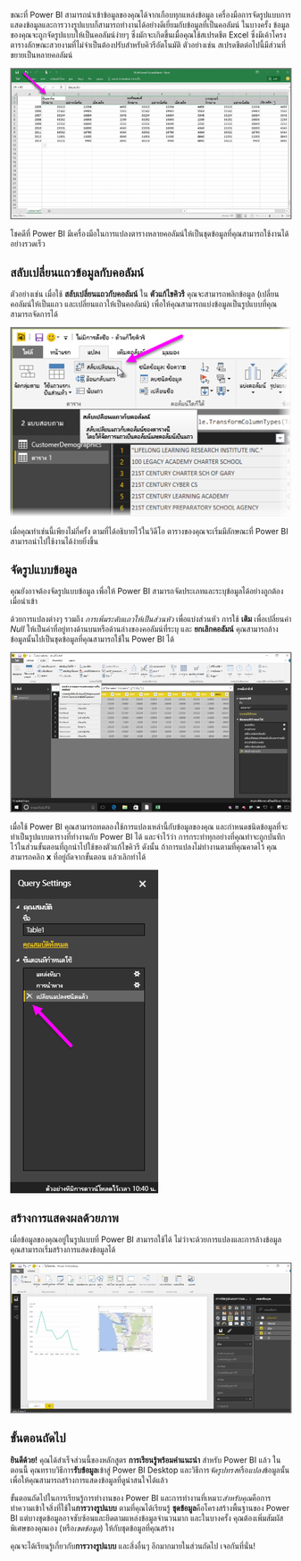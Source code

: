 ขณะที่ Power BI สามารถนำเข้าข้อมูลของคุณได้จากเกือบทุกแหล่งข้อมูล เครื่องมือการจัดรูปแบบการแสดงข้อมูลและการวางรูปแบบก็สามารถทำงานได้อย่างดีเยี่ยมกับข้อมูลที่เป็นคอลัมน์ ในบางครั้ง ข้อมูลของคุณจะถูกจัดรูปแบบให้เป็นคอลัมน์ง่ายๆ ซึ่งมักจะเกิดขึ้นเมื่อคุณใช้สเปรดชีต Excel ซึ่งมีเค้าโครงตารางลักษณะสวยงามที่ไม่จำเป็นต้องปรับสำหรับคิวรีอัตโนมัติ ตัวอย่างเช่น สเปรดชีตต่อไปนี้มีส่วนที่ขยายเป็นหลายคอลัมน์

![](media/1-5-cleaning-irregular-data/1-5_1.png)

โชคดีที่ Power BI มีเครื่องมือในการแปลงตารางหลายคอลัมน์ให้เป็นชุดข้อมูลที่คุณสามารถใช้งานได้อย่างรวดเร็ว

## <a name="transpose-data"></a>สลับเปลี่ยนแถวข้อมูลกับคอลัมน์
ตัวอย่างเช่น เมื่อใช้ **สลับเปลี่ยนแถวกับคอลัมน์** ใน **ตัวแก้ไขคิวรี** คุณจะสามารถพลิกข้อมูล (เปลี่ยนคอลัมน์ให้เป็นแถว และเปลี่ยนแถวให้เป็นคอลัมน์) เพื่อให้คุณสามารถแบ่งข้อมูลเป็นรูปแบบที่คุณสามารถจัดการได้

![](media/1-5-cleaning-irregular-data/1-5_2.png)

เมื่อคุณทำเช่นนี้เพียงไม่กี่ครั้ง ตามที่ได้อธิบายไว้ในวิดีโอ ตารางของคุณจะเริ่มมีลักษณะที่ Power BI สามารถนำไปใช้งานได้ง่ายยิ่งขึ้น

## <a name="format-data"></a>จัดรูปแบบข้อมูล
คุณยังอาจต้องจัดรูปแบบข้อมูล เพื่อให้ Power BI สามารถจัดประเภทและระบุข้อมูลได้อย่างถูกต้องเมื่อนำเข้า

ด้วยการแปลงต่างๆ รวมถึง *การเพิ่มระดับแถวให้เป็นส่วนหัว* เพื่อแบ่งส่วนหัว การใช้ **เติม** เพื่อเปลี่ยนค่า *Null* ให้เป็นค่าที่อยู่ทางด้านบนหรือด้านล่างของคอลัมน์ที่ระบุ และ **ยกเลิกคอลัมน์** คุณสามารถล้างข้อมูลนั้นไปเป็นชุดข้อมูลที่คุณสามารถใช้ใน Power BI ได้

![](media/1-5-cleaning-irregular-data/1-5_3.png)

เมื่อใช้ Power BI คุณสามารถทดลองใช้การแปลงเหล่านี้กับข้อมูลของคุณ และกำหนดชนิดข้อมูลที่จะทำเป็นรูปแบบตารางที่ทำงานกับ Power BI ได้ และจำไว้ว่า การกระทำทุกอย่างที่คุณทำจะถูกบันทึกไว้ในส่วนขั้นตอนที่ถูกนำไปใช้ของตัวแก้ไขคิวรี ดังนั้น ถ้าการแปลงไม่ทำงานตามที่คุณคาดไว้ คุณสามารถคลิก **x** ที่อยู่ถัดจากขั้นตอน แล้วเลิกทำได้

![](media/1-5-cleaning-irregular-data/1-5_5.png)

## <a name="create-visuals"></a>สร้างการแสดงผลด้วยภาพ
เมื่อข้อมูลของคุณอยู่ในรูปแบบที่ Power BI สามารถใช้ได้ ไม่ว่าจะด้วยการแปลงและการล้างข้อมูล คุณสามารถเริ่มสร้างการแสดงข้อมูลได้

![](media/1-5-cleaning-irregular-data/1-5_4.png)

## <a name="next-steps"></a>ขั้นตอนถัดไป
**ยินดีด้วย!** คุณได้สำเร็จส่วนนี้ของหลักสูตร **การเรียนรู้พร้อมคำแนะนำ** สำหรับ Power BI แล้ว ในตอนนี้ คุณทราบวิธีการ**รับข้อมูล**เข้าสู่ Power BI Desktop และวิธีการ*จัดรูปทรง*หรือ*แปลง*ข้อมูลนั้น เพื่อให้คุณสามารถสร้างการแสดงข้อมูลที่ดูน่าสนใจได้แล้ว

ขั้นตอนถัดไปในการเรียนรู้การทำงานของ Power BI และการทำงานที่เหมาะ*สำหรับคุณ*คือการทำความเข้าใจสิ่งที่ใช้ใน**การวางรูปแบบ** ตามที่คุณได้เรียนรู้ **ชุดข้อมูล**คือโครงสร้างพื้นฐานของ Power BI แต่บางชุดข้อมูลอาจซับซ้อนและยึดตามแหล่งข้อมูลจำนวนมาก และในบางครั้ง คุณต้องเพิ่มสัมผัสพิเศษของคุณเอง (หรือ*เขตข้อมูล*) ให้กับชุดข้อมูลที่คุณสร้าง

คุณจะได้เรียนรู้เกี่ยวกับ**การวางรูปแบบ** และสิ่งอื่นๆ อีกมากมายในส่วนถัดไป เจอกันที่นั่น!

